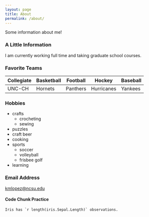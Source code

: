 ```yaml
---
layout: page
title: About
permalink: /about/
---
```


Some information about me!

### A Little Information

I am currently working full time and taking graduate school courses.

### Favorite Teams
Collegiate | Basketball | Football   | Hockey     | Baseball  
------------- | ------------- | ------------- | ------------- | -------------  
UNC-CH     | Hornets    | Panthers   | Hurricanes | Yankees  

### Hobbies
* crafts
    + crocheting
    + sewing
* puzzles
* craft beer
* cooking
* sports
    + soccer
    + volleyball
    + frisbee golf
* learning

### Email Address

[kmlopez@ncsu.edu](mailto:kmlopez@ncsu.edu)

#### Code Chunk Practice
```{r, eval=TRUE}
Iris has `r length(iris.Sepal.Length)` observations.
```
